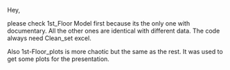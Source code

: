 Hey,

please check 1st_Floor Model first because its the only one with documentary. All the other ones are identical with different data.
The code always need Clean_set excel.

Also 1st-Floor_plots is more chaotic but the same as the rest. It was used to get some plots for the presentation.
